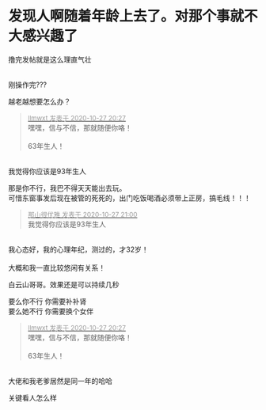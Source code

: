 # 发现人啊随着年龄上去了。对那个事就不大感兴趣了


撸完发帖就是这么理直气壮 <br />
<br />
<img id="aimg_a3ah5" onclick="zoom(this, this.src, 0, 0, 0)" class="zoom" src="https://kyun.ltyuanfang.cn/tc/2020/10/27/1a3c75c026c0f.png" onmouseover="img_onmouseoverfunc(this)" onload="thumbImg(this)" border="0" alt="" />

刚操作完???

越老越想要怎么办？

<div class="quote"><blockquote><font size="2"><a href="https://www.hostloc.com/forum.php?mod=redirect&amp;goto=findpost&amp;pid=9361033&amp;ptid=759133" target="_blank"><font color="#999999">llmwxt 发表于 2020-10-27 20:27</font></a></font><br />
嘿嘿，信与不信，那就随便你咯！<br />
<br />
63年生人！</blockquote></div><br />
我觉得你应该是93年生人

那是你不行，我巴不得天天能出去玩。<br />
可惜东窗事发后现在被管的死死的，出门吃饭喝酒必须带上正房，搞毛线！！！

<div class="quote"><blockquote><font size="2"><a href="https://www.hostloc.com/forum.php?mod=redirect&amp;goto=findpost&amp;pid=9361213&amp;ptid=759133" target="_blank"><font color="#999999">那山很优雅 发表于 2020-10-27 21:00</font></a></font><br />
我觉得你应该是93年生人</blockquote></div><br />
我心态好，我的心理年纪，测过的，才32岁！<br />
<br />
大概和我一直比较悠闲有关系！

白云山哥哥。效果还是可以持续几秒

要么你不行 你需要补补肾<br />
要么她不行 你需要换个女伴

<div class="quote"><blockquote><font size="2"><a href="https://www.hostloc.com/forum.php?mod=redirect&amp;goto=findpost&amp;pid=9361033&amp;ptid=759133" target="_blank"><font color="#999999">llmwxt 发表于 2020-10-27 20:27</font></a></font><br />
嘿嘿，信与不信，那就随便你咯！<br />
<br />
63年生人！</blockquote></div><br />
<img src="static/image/smiley/default/lol.gif" smilieid="12" border="0" alt="" />大佬和我老爹居然是同一年的<img src="static/image/smiley/default/lol.gif" smilieid="12" border="0" alt="" />哈哈

关键看人怎么样
